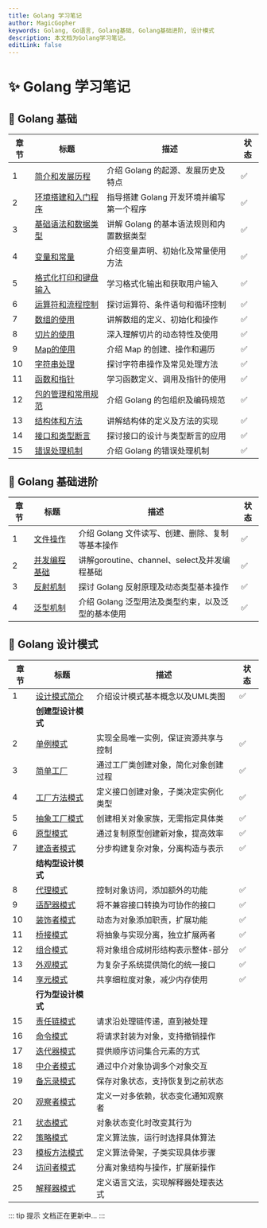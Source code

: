 ```yaml
---
title: Golang 学习笔记
author: MagicGopher
keywords: Golang, Go语言, Golang基础, Golang基础进阶, 设计模式
description: 本文档为Golang学习笔记。
editLink: false
---
```


# ✨ Golang 学习笔记

## 🎯 Golang 基础

| 章节 | 标题 | 描述 | 状态 |
| --- | --- | --- | --- |
| 1 | [简介和发展历程](./01-Golang基础/01-简介和发展历程.md) | 介绍 Golang 的起源、发展历史及特点 | ✅ |
| 2 | [环境搭建和入门程序](./01-Golang基础/02-环境搭建和入门程序.md) | 指导搭建 Golang 开发环境并编写第一个程序 | ✅ |
| 3 | [基础语法和数据类型](./01-Golang基础/03-基础语法和数据类型.md) | 讲解 Golang 的基本语法规则和内置数据类型 | ✅ |
| 4 | [变量和常量](./01-Golang基础/04-变量和常量.md) | 介绍变量声明、初始化及常量使用方法 | ✅ |
| 5 | [格式化打印和键盘输入](./01-Golang基础/05-格式化打印和键盘输入.md) | 学习格式化输出和获取用户输入 | ✅ |
| 6 | [运算符和流程控制](./01-Golang基础/06-运算符和流程控制.md) | 探讨运算符、条件语句和循环控制 | ✅ |
| 7 | [数组的使用](./01-Golang基础/07-数组的使用.md) | 讲解数组的定义、初始化和操作 | ✅ |
| 8 | [切片的使用](./01-Golang基础/08-切片的使用.md) | 深入理解切片的动态特性及使用 | ✅ |
| 9 | [Map的使用](./01-Golang基础/09-Map的使用.md) | 介绍 Map 的创建、操作和遍历 | ✅ |
| 10 | [字符串处理](./01-Golang基础/10-字符串处理.md) | 探讨字符串操作及常见处理方法 | ✅ |
| 11 | [函数和指针](./01-Golang基础/11-函数和指针.md) | 学习函数定义、调用及指针的使用 | ✅ |
| 12 | [包的管理和常用规范](./01-Golang基础/12-包的管理和常用规范.md) | 介绍 Golang 的包组织及编码规范 | ✅ |
| 13 | [结构体和方法](./01-Golang基础/13-结构体和方法.md) | 讲解结构体的定义及方法的实现 | ✅ |
| 14 | [接口和类型断言](./01-Golang基础/14-接口和类型断言.md) | 探讨接口的设计与类型断言的应用 | ✅ |
| 15 | [错误处理机制](./01-Golang基础/15-错误处理机制.md) | 介绍 Golang 的错误处理机制 | ✅ |

## 🎯 Golang 基础进阶

| 章节 | 标题 | 描述 | 状态 |
| --- | --- | --- | --- |
| 1 | [文件操作](./02-Golang基础进阶/01-文件操作.md) | 介绍 Golang 文件读写、创建、删除、复制等基本操作 | ✅ |
| 2 | [并发编程基础](./02-Golang基础进阶/02-并发编程基础.md) | 讲解goroutine、channel、select及并发编程基础 | ✅ |
| 3 | [反射机制](./02-Golang基础进阶/03-反射机制.md) | 探讨 Golang 反射原理及动态类型基本操作 | ✅ |
| 4 | [泛型机制](./02-Golang基础进阶/04-泛型机制.md) | 介绍 Golang 泛型用法及类型约束，以及泛型的基本使用 | ✅ |

## 🎯 Golang 设计模式

| 章节 | 标题 | 描述 | 状态 |
| --- | --- | --- | --- |
| 1 | [设计模式简介](./03-Golang设计模式/01-设计模式简介.md) | 介绍设计模式基本概念以及UML类图 | ✅ |
| | **创建型设计模式** | | |
| 2 | [单例模式](./03-Golang设计模式/02-单例模式.md) | 实现全局唯一实例，保证资源共享与控制 | ✅ |
| 3 | [简单工厂](./03-Golang设计模式/03-简单工厂.md) | 通过工厂类创建对象，简化对象创建过程 | ✅ |
| 4 | [工厂方法模式](./03-Golang设计模式/04-工厂方法模式.md) | 定义接口创建对象，子类决定实例化类型 | ✅ |
| 5 | [抽象工厂模式](./03-Golang设计模式/05-抽象工厂模式.md) | 创建相关对象家族，无需指定具体类 | ✅ |
| 6 | [原型模式](./03-Golang设计模式/06-原型模式.md) | 通过复制原型创建新对象，提高效率 | ✅ |
| 7 | [建造者模式](./03-Golang设计模式/07-建造者模式.md) | 分步构建复杂对象，分离构造与表示 | ✅ |
| | **结构型设计模式** | | |
| 8 | [代理模式](./03-Golang设计模式/08-代理模式.md) | 控制对象访问，添加额外的功能 | ✅ |
| 9 | [适配器模式](./03-Golang设计模式/09-适配器模式.md) | 将不兼容接口转换为可协作的接口 | ✅ |
| 10 | [装饰者模式](./03-Golang设计模式/10-装饰者模式.md) | 动态为对象添加职责，扩展功能 | ✅ |
| 11 | [桥接模式](./03-Golang设计模式/11-桥接模式.md) | 将抽象与实现分离，独立扩展两者 | ✅ |
| 12 | [组合模式](./03-Golang设计模式/12-组合模式.md) | 将对象组合成树形结构表示整体-部分 | ✅ |
| 13 | [外观模式](./03-Golang设计模式/13-外观模式.md) | 为复杂子系统提供简化的统一接口 | ✅ |
| 14 | [享元模式](./03-Golang设计模式/14-享元模式.md) | 共享细粒度对象，减少内存使用 | ✅ |
| | **行为型设计模式** | | |
| 15 | [责任链模式](./03-Golang设计模式/15-责任链模式.md) | 请求沿处理链传递，直到被处理 |  |
| 16 | [命令模式]() | 将请求封装为对象，支持撤销操作 |  |
| 17 | [迭代器模式]() | 提供顺序访问集合元素的方式 |  |
| 18 | [中介者模式]() | 通过中介对象协调多个对象交互 |  |
| 19 | [备忘录模式]() | 保存对象状态，支持恢复到之前状态 |  |
| 20 | [观察者模式]() | 定义一对多依赖，状态变化通知观察者 |  |
| 21 | [状态模式]() | 对象状态变化时改变其行为 |  |
| 22 | [策略模式]() | 定义算法族，运行时选择具体算法 |  |
| 23 | [模板方法模式]() | 定义算法骨架，子类实现具体步骤 |  |
| 24 | [访问者模式]() | 分离对象结构与操作，扩展新操作 |  |
| 25 | [解释器模式]() | 定义语言文法，实现解释器处理表达式 |  |

::: tip 提示
文档正在更新中...
:::
